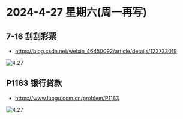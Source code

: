 # 2024-4-27 星期六(周一再写)

## 7-16 刮刮彩票

- https://blog.csdn.net/weixin_46450092/article/details/123733019

![4.27](https://img2.imgtp.com/2024/04/27/7MBGNDWK.png)

## P1163 银行贷款

- https://www.luogu.com.cn/problem/P1163

![4.27](https://img2.imgtp.com/2024/04/27/zRoIw971.png)